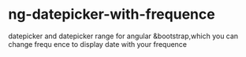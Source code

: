 # ng-datepicker-with-frequence
datepicker and datepicker range for angular &amp;bootstrap,which you can change frequ ence to display date with your frequence
